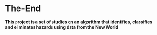 # The-End
**This project is a set of studies on an algorithm that identifies, classifies and eliminates hazards using data from the New World**
